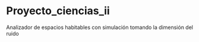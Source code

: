 # Proyecto_ciencias_ii
Analizador de espacios habitables con simulación tomando la dimensión del ruido
